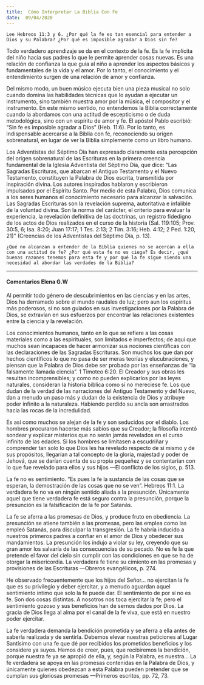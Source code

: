 ```yaml
---
title:  Cómo Interpretar La Biblia Con Fe
date:  09/04/2020
---
```


`Lee Hebreos 11:3 y 6. ¿Por qué la fe es tan esencial para entender a Dios y su Palabra? ¿Por qué es imposible agradar a Dios sin fe?`

Todo verdadero aprendizaje se da en el contexto de la fe. Es la fe implícita del niño hacia sus padres lo que le permite aprender cosas nuevas. Es una relación de confianza la que guía al niño a aprender los aspectos básicos y fundamentales de la vida y el amor. Por lo tanto, el conocimiento y el entendimiento surgen de una relación de amor y confianza.

Del mismo modo, un buen músico ejecuta bien una pieza musical no solo cuando domina las habilidades técnicas que lo ayudan a ejecutar un instrumento, sino también muestra amor por la música, el compositor y el instrumento. En este mismo sentido, no entendemos la Biblia correctamente cuando la abordamos con una actitud de escepticismo o de duda metodológica, sino con un espíritu de amor y fe. El apóstol Pablo escribió: “Sin fe es imposible agradar a Dios” (Heb. 11:6). Por lo tanto, es indispensable acercarse a la Biblia con fe, reconociendo su origen sobrenatural, en lugar de ver la Biblia simplemente como un libro humano.

Los Adventistas del Séptimo Día han expresado claramente esta percepción del origen sobrenatural de las Escrituras en la primera creencia fundamental de la Iglesia Adventista del Séptimo Día, que dice: “Las Sagradas Escrituras, que abarcan el Antiguo Testamento y el Nuevo Testamento, constituyen la Palabra de Dios escrita, transmitida por inspiración divina. Los autores inspirados hablaron y escribieron impulsados por el Espíritu Santo. Por medio de esta Palabra, Dios comunica a los seres humanos el conocimiento necesario para alcanzar la salvación. Las Sagradas Escrituras son la revelación suprema, autoritativa e infalible de la voluntad divina. Son la norma del carácter, el criterio para evaluar la experiencia, la revelación definitiva de las doctrinas, un registro fidedigno de los actos de Dios realizados en el curso de la historia (Sal. 119:105; Prov. 30:5, 6; Isa. 8:20; Juan 17:17; 1 Tes. 2:13; 2 Tim. 3:16; Heb. 4:12; 2 Ped. 1:20, 21)” (Creencias de los Adventistas del Séptimo Día, p. 13).

`¿Qué no alcanzan a entender de la Biblia quienes no se acercan a ella con una actitud de fe? ¿Por qué esta fe no es ciega? Es decir, ¿qué buenas razones tenemos para esta fe y por qué la fe sigue siendo una necesidad al abordar las verdades de la Biblia?`

---

#### Comentarios Elena G.W

Al permitir todo género de descubrimientos en las ciencias y en las artes, Dios ha derramado sobre el mundo raudales de luz; pero aun los espíritus más poderosos, si no son guiados en sus investigaciones por la Palabra de Dios, se extravían en sus esfuerzos por encontrar las relaciones existentes entre la ciencia y la revelación.

Los conocimientos humanos, tanto en lo que se refiere a las cosas materiales como a las espirituales, son limitados e imperfectos; de aquí que muchos sean incapaces de hacer armonizar sus nociones científicas con las declaraciones de las Sagradas Escrituras. Son muchos los que dan por hechos científicos lo que no pasa de ser meras teorías y elucubraciones, y piensan que la Palabra de Dios debe ser probada por las enseñanzas de “la falsamente llamada ciencia”. 1 Timoteo 6:20. El Creador y sus obras les resultan incomprensibles; y como no pueden explicarlos por las leyes naturales, consideran la historia bíblica como sí no mereciese fe. Los que dudan de la verdad de las narraciones del Antiguo Testamento y del Nuevo, dan a menudo un paso más y dudan de la existencia de Dios y atribuye poder infinito a la naturaleza. Habiendo perdido su ancla son arrastrados hacia las rocas de la incredulidad.

Es así como muchos se alejan de la fe y son seducidos por el diablo. Los hombres procuraron hacerse más sabios que su Creador; la filosofía intentó sondear y explicar misterios que no serán jamás revelados en el curso infinito de las edades. Si los hombres se limitasen a escudriñar y comprender tan solo lo que Dios les ha revelado respecto de sí mismo y de sus propósitos, llegarían a tal concepto de la gloria, majestad y poder de Jehová, que se darían cuenta de su propia pequeñez y se contentarían con lo que fue revelado para ellos y sus hijos —El conflicto de los siglos, p. 513.

La fe no es sentimiento. “Es pues la fe la sustancia de las cosas que se esperan, la demostración de las cosas que no se ven”. Hebreos 11:1. La verdadera fe no va en ningún sentido aliada a la presunción. Únicamente aquel que tiene verdadera fe está seguro contra la presunción, porque la presunción es la falsificación de la fe por Satanás.

La fe se aferra a las promesas de Dios, y produce fruto en obediencia. La presunción se atiene también a las promesas, pero las emplea como las empleó Satanás, para disculpar la transgresión. La fe habría inducido a nuestros primeros padres a confiar en el amor de Dios y obedecer sus mandamientos. La presunción los indujo a violar su ley, creyendo que su gran amor los salvaría de las consecuencias de su pecado. No es fe la que pretende el favor del cielo sin cumplir con las condiciones en que se ha de otorgar la misericordia. La verdadera fe tiene su cimiento en las promesas y provisiones de las Escrituras —Obreros evangélicos, p. 274.

He observado frecuentemente que los hijos del Señor… no ejercitan la fe que es su privilegio y deber ejercitar, y a menudo aguardan aquel sentimiento íntimo que solo la fe puede dar. El sentimiento de por sí no es fe. Son dos cosas distintas. A nosotros nos toca ejercitar la fe; pero el sentimiento gozoso y sus beneficios han de sernos dados por Dios. La gracia de Dios llega al alma por el canal de la fe viva, que está en nuestro poder ejercitar.

La fe verdadera demanda la bendición prometida y se aferra a ella antes de saberla realizada y de sentirla. Debemos elevar nuestras peticiones al Lugar Santísimo con una fe que dé por recibidos los prometidos beneficios y los considere ya suyos. Hemos de creer, pues, que recibiremos la bendición, porque nuestra fe ya se apropió de ella, y, según la Palabra, es nuestra… La fe verdadera se apoya en las promesas contenidas en la Palabra de Dios, y únicamente quienes obedezcan a esta Palabra pueden pretender que se cumplan sus gloriosas promesas —Primeros escritos, pp. 72, 73.